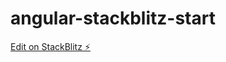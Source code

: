 # angular-stackblitz-start

[Edit on StackBlitz ⚡️](https://stackblitz.com/edit/angular-stackblitz-start-p27042021)
